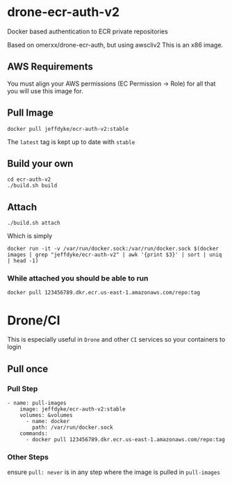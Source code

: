 # drone-ecr-auth-v2
Docker based authentication to ECR private repositories

Based on omerxx/drone-ecr-auth, but using awscliv2
This is an x86 image.

## AWS Requirements
You must align your AWS permissions (EC Permission -> Role) for all that you will use this image for.


## Pull Image
`docker pull jeffdyke/ecr-auth-v2:stable`

The `latest` tag is kept up to date with `stable`

## Build your own
```
cd ecr-auth-v2
./build.sh build
```

## Attach
`./build.sh attach`

Which is simply
```
docker run -it -v /var/run/docker.sock:/var/run/docker.sock $(docker images | grep "jeffdyke/ecr-auth-v2" | awk '{print $3}' | sort | uniq | head -1)
```

### While attached you should be able to run
`docker pull 123456789.dkr.ecr.us-east-1.amazonaws.com/repo:tag`

# Drone/CI

This is especially useful in `Drone` and other `CI` services so your containers to login

## Pull once
### Pull Step
```
- name: pull-images
    image: jeffdyke/ecr-auth-v2:stable
    volumes: &volumes
      - name: docker
        path: /var/run/docker.sock
    commands:
      - docker pull 123456789.dkr.ecr.us-east-1.amazonaws.com/repo:tag
```
### Other Steps
ensure `pull: never` is in any step where the image is pulled in `pull-images`
